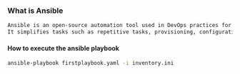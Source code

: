### What is Ansible
```sh
Ansible is an open-source automation tool used in DevOps practices for managing IT infrastructure.
It simplifies tasks such as repetitive tasks, provisioning, configuration management, deployment,
````

#### How to execute the ansible playbook
```sh
ansible-playbook firstplaybook.yaml -i inventory.ini
````
